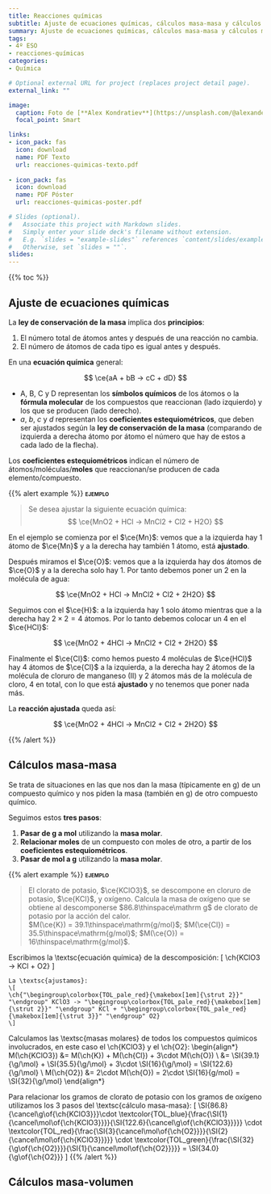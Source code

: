 ```yaml
---
title: Reacciones químicas
subtitle: Ajuste de ecuaciones químicas, cálculos masa-masa y cálculos masa-volumen
summary: Ajuste de ecuaciones químicas, cálculos masa-masa y cálculos masa-volumen.
tags:
- 4º ESO
- reacciones-químicas
categories:
- Química

# Optional external URL for project (replaces project detail page).
external_link: ""

image:
  caption: Foto de [**Alex Kondratiev**](https://unsplash.com/@alexanderkondratiev) en [Unsplash](https://unsplash.com)
  focal_point: Smart

links:
- icon_pack: fas
  icon: download
  name: PDF Texto
  url: reacciones-quimicas-texto.pdf
  
- icon_pack: fas
  icon: download
  name: PDF Póster
  url: reacciones-quimicas-poster.pdf  

# Slides (optional).
#   Associate this project with Markdown slides.
#   Simply enter your slide deck's filename without extension.
#   E.g. `slides = "example-slides"` references `content/slides/example-slides.md`.
#   Otherwise, set `slides = ""`.
slides: 
---
```


{{% toc %}}

## Ajuste de ecuaciones químicas

La **ley de conservación de la masa** implica dos **principios**:

1. El número total de átomos antes y después de una reacción no cambia.
2. El número de átomos de cada tipo es igual antes y después.

En una **ecuación química** general:		

$$
\ce{aA + bB -> cC + dD}
$$

- A, B, C y D representan los **símbolos químicos** de los átomos o la **fórmula molecular** de los compuestos que reaccionan (lado izquierdo) y los que se producen (lado derecho).
- $a$, $b$, $c$ y $d$ representan los **coeficientes estequiométricos**, que deben ser ajustados según la **ley de conservación de la masa** (comparando de izquierda a derecha átomo por átomo el número que hay de estos a cada lado de la flecha).

Los **coeficientes estequiométricos** indican el número de átomos/moléculas/**moles** que reaccionan/se producen de cada elemento/compuesto.

{{% alert example %}}
<span style="font-variant:small-caps;">**ejemplo**</span> <br>
> Se desea ajustar la siguiente ecuación química:
$$
\ce{MnO2 + HCl -> MnCl2 + Cl2 + H2O}
$$

En el ejemplo se comienza por el $\ce{Mn}$: vemos que a la izquierda hay 1 átomo de $\ce{Mn}$ y a la derecha hay también 1 átomo, está **ajustado**.

Después miramos el $\ce{O}$: vemos que a la izquierda hay dos átomos de $\ce{O}$ y a la derecha solo hay 1. Por tanto debemos poner un 2 en la molécula de agua:

$$
\ce{MnO2 + HCl -> MnCl2 + Cl2 + 2H2O}
$$

Seguimos con el $\ce{H}$: a la izquierda hay 1 solo átomo mientras que a la derecha hay $2\times 2=4$ átomos. Por lo tanto debemos colocar un 4 en el $\ce{HCl}$:

$$
\ce{MnO2 + 4HCl -> MnCl2 + Cl2 + 2H2O}
$$

Finalmente el $\ce{Cl}$: como hemos puesto 4 moléculas de $\ce{HCl}$ hay 4 átomos de $\ce{Cl}$ a la izquierda, a la derecha hay 2 átomos de la molécula de cloruro de manganeso (II) y 2 átomos más de la molécula de cloro, 4 en total, con lo que está **ajustado** y no tenemos que poner nada más.

La **reacción ajustada** queda así:

$$
\ce{MnO2 + 4HCl -> MnCl2 + Cl2 + 2H2O}
$$

{{% /alert %}}

## Cálculos masa-masa

Se trata de situaciones en las que nos dan la masa (típicamente en g) de un compuesto químico y nos piden la masa (también en g) de otro compuesto químico.

Seguimos estos **tres pasos**:

1. **Pasar de g a mol** utilizando la **masa molar**.
2. **Relacionar moles** de un compuesto con moles de otro, a partir de los **coeficientes estequiométricos**.
3. **Pasar de mol a g** utilizando la **masa molar**.
	
{{% alert example %}}
<span style="font-variant:small-caps;">**ejemplo**</span> <br>
> El clorato de potasio, $\ce{KClO3}$, se descompone en cloruro de potasio, $\ce{KCl}$, y oxígeno. Calcula la masa de oxígeno que se obtiene al descomponerse $86.8\thinspace\mathrm g$ de clorato de potasio por la acción del calor. <br>
$M(\ce{K}) = 39.1\thinspace\mathrm{g/mol}$; $M(\ce{Cl}) = 35.5\thinspace\mathrm{g/mol}$; $M(\ce{O}) = 16\thinspace\mathrm{g/mol}$.

Escribimos la \textsc{ecuación química} de la descomposición:
  	\[
  	\ch{KClO3 -> KCl + O2}
  	\]

	La \textsc{ajustamos}:
  	\[
	\ch{"\begingroup\colorbox{TOL_pale_red}{\makebox[1em]{\strut 2}}" "\endgroup" KClO3 -> "\begingroup\colorbox{TOL_pale_red}{\makebox[1em]{\strut 2}}" "\endgroup" KCl + "\begingroup\colorbox{TOL_pale_red}{\makebox[1em]{\strut 3}}" "\endgroup" O2}
	\]

Calculamos las \textsc{masas molares} de todos los compuestos químicos involucrados, en este caso el \ch{KClO3} y el \ch{O2}:
  	\begin{align*}
  		M(\ch{KClO3}) &= M(\ch{K}) + M(\ch{Cl}) + 3\cdot M(\ch{O}) \\
  		&= \SI{39.1}{\g/\mol} + \SI{35.5}{\g/\mol} + 3\cdot \SI{16}{\g/\mol} = \SI{122.6}{\g/\mol} \\
  		M(\ch{O2}) &= 2\cdot M(\ch{O}) = 2\cdot \SI{16}{g/mol} = \SI{32}{\g/\mol}
  	\end{align*}			

Para relacionar los gramos de clorato de potasio con los gramos de oxígeno utilizamos los 3 pasos del \textsc{cálculo masa-masa}:
  	\[
  	\SI{86.8}{\cancel\g\of{\ch{KClO3}}}\cdot \textcolor{TOL_blue}{\frac{\SI{1}{\cancel\mol\of{\ch{KClO3}}}}{\SI{122.6}{\cancel\g\of{\ch{KClO3}}}}} \cdot \textcolor{TOL_red}{\frac{\SI{3}{\cancel\mol\of{\ch{O2}}}}{\SI{2}{\cancel\mol\of{\ch{KClO3}}}}} \cdot \textcolor{TOL_green}{\frac{\SI{32}{\g\of{\ch{O2}}}}{\SI{1}{\cancel\mol\of{\ch{O2}}}}} = \SI{34.0}{\g\of{\ch{O2}}}
  	\]
{{% /alert %}}	

## Cálculos masa-volumen
